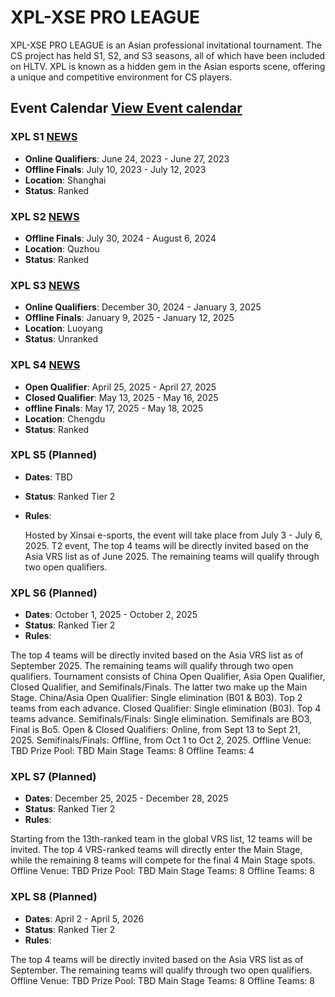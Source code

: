 # XPL-XSE PRO LEAGUE

XPL-XSE PRO LEAGUE is an Asian professional invitational tournament. The CS project has held S1, S2, and S3 seasons, all of which have been included on HLTV. XPL is known as a hidden gem in the Asian esports scene, offering a unique and competitive environment for CS players.

## Event Calendar  [View Event calendar](events.md)


### XPL S1 [NEWS](http://www.xse.asia/index.php?m=home&c=View&a=index&aid=165&admin_id=1)
- **Online Qualifiers**: June 24, 2023 - June 27, 2023
- **Offline Finals**: July 10, 2023 - July 12, 2023
- **Location**: Shanghai
- **Status**: Ranked

### XPL S2 [NEWS](http://www.xse.asia/index.php?m=home&c=View&a=index&aid=166&admin_id=1)
- **Offline Finals**: July 30, 2024 - August 6, 2024
- **Location**: Quzhou
- **Status**: Ranked

### XPL S3 [NEWS](http://www.xse.asia/index.php?m=home&c=View&a=index&aid=167&admin_id=1)
- **Online Qualifiers**: December 30, 2024 - January 3, 2025
- **Offline Finals**: January 9, 2025 - January 12, 2025
- **Location**: Luoyang
- **Status**: Unranked  

### XPL S4 [NEWS](http://www.xse.asia/index.php?m=home&c=View&a=index&aid=191) 
- **Open Qualifier**: April 25, 2025 - April 27, 2025
- **Closed Qualifier**: May 13, 2025 - May 16, 2025
- **offline Finals**: May 17, 2025 - May 18, 2025    
- **Location**: Chengdu
- **Status**: Ranked

### XPL S5 (Planned)
- **Dates**: TBD
- **Status**: Ranked Tier 2
- **Rules**:

  Hosted by Xinsai e-sports, the event will take place from July 3 - July 6, 2025.
  T2 event, The top 4 teams will be directly invited based on the Asia VRS list as of June 2025.
  The remaining teams will qualify through two open qualifiers.


### XPL S6 (Planned)
- **Dates**:  October 1, 2025 - October 2, 2025
- **Status**: Ranked Tier 2
- **Rules**:

The top 4 teams will be directly invited based on the Asia VRS list as of September 2025.
The remaining teams will qualify through two open qualifiers.
Tournament consists of China Open Qualifier, Asia Open Qualifier, Closed Qualifier, and Semifinals/Finals. The latter two make up the Main Stage.
China/Asia Open Qualifier: Single elimination (B01 & B03). Top 2 teams from each advance.
Closed Qualifier: Single elimination (B03). Top 4 teams advance.
Semifinals/Finals: Single elimination. Semifinals are BO3, Final is Bo5.
Open & Closed Qualifiers: Online, from Sept 13 to Sept 21, 2025.
Semifinals/Finals: Offline, from Oct 1 to Oct 2, 2025.
Offline Venue: TBD
Prize Pool: TBD
Main Stage Teams: 8
Offline Teams: 4


### XPL S7 (Planned)
- **Dates**: December 25, 2025 - December 28, 2025
- **Status**: Ranked Tier 2
- **Rules**:
  
Starting from the 13th-ranked team in the global VRS list, 12 teams will be invited. 
The top 4 VRS-ranked teams will directly enter the Main Stage, while the remaining 8 teams will compete for the final 4 Main Stage spots.
Offline Venue: TBD
Prize Pool: TBD
Main Stage Teams: 8
Offline Teams: 8


### XPL S8 (Planned)
- **Dates**: April 2 - April 5, 2026
- **Status**: Ranked Tier 2
- **Rules**:
  
The top 4 teams will be directly invited based on the Asia VRS list as of September. 
The remaining teams will qualify through two open qualifiers.
Offline Venue: TBD
Prize Pool: TBD
Main Stage Teams: 8
Offline Teams: 8
